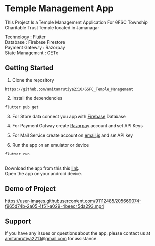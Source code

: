 # Temple Management App

This Project Is a Temple Management Application For GFSC Township Charitable Trust Temple located in Jamanagar

Technology : Flutter\
Database : Firebase Firestore\
Payment Gateway : Razorpay\
State Management : GETx

## Getting Started

1) Clone the repository
```
https://github.com/amitamrutiya2210/GSFC_Temple_Management
```
2) Install the dependencies
```
flutter pub get
```
3) For Store data connect you app with [Firebase](https://firebase.google.com/) Database
4) For Payment Gatway create [Razorpay](https://razorpay.com/) account and set API Keys
5) For Mail Service create account on [email.js](https://www.emailjs.com/) and set API key

6) Run the app on an emulator or device
``` 
flutter run
```
\
Download the app from this this [link](https://drive.google.com/file/d/1pFQZnlTYGDpJM9tbxxg5VIsiSkJTLZs6/view?usp=share_link).\
Open the app on your android device.

## Demo of Project
https://user-images.githubusercontent.com/91112485/205669074-f965d74b-2a05-4f51-a029-4beec45da293.mp4

## Support
If you have any issues or questions about the app, please contact us at amitamrutiya2210@gmail.com for assistance.
